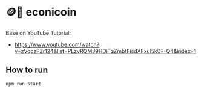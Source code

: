 # 🪙🚀 econicoin

Base on YouTube Tutorial:

- https://www.youtube.com/watch?v=zVqczFZr124&list=PLzvRQMJ9HDiTqZmbtFisdXFxul5k0F-Q4&index=1

## How to run

```bash
npm run start
```
